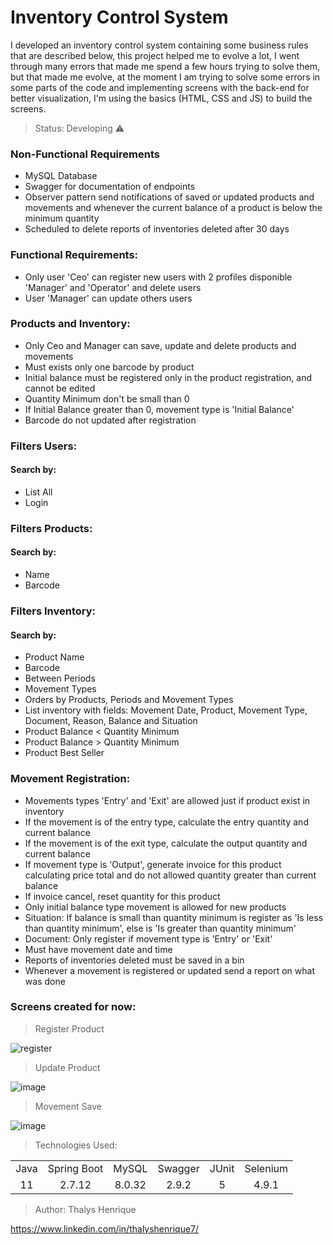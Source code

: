 # Inventory Control System

<p>I developed an inventory control system containing some business rules that are described below, this project helped me to evolve a lot, I went through many errors that made me spend a few hours trying to solve them, but that made me evolve, at the moment I am trying to solve some errors in some parts of the code and implementing screens with the back-end for better visualization, I'm using the basics (HTML, CSS and JS) to build the screens.</p>

> Status: Developing ⚠️

### Non-Functional Requirements
+ MySQL Database
+ Swagger for documentation of endpoints
+ Observer pattern send notifications of saved or updated products and movements and whenever the current balance of a product is below the minimum quantity
+ Scheduled to delete reports of inventories deleted after 30 days

### Functional Requirements:
+ Only user 'Ceo' can register new users with 2 profiles disponible 'Manager' and 'Operator' and delete users
+ User 'Manager' can update others users

### Products and Inventory:
+ Only Ceo and Manager can save, update and delete products and movements
+ Must exists only one barcode by product
+ Initial balance must be registered only in the product registration, and cannot be edited
+ Quantity Minimum don't be small than 0
+ If Initial Balance greater than 0, movement type is 'Initial Balance'
+ Barcode do not updated after registration

### Filters Users:
#### Search by:
+ List All
+ Login

### Filters Products:
#### Search by:
+ Name
+ Barcode

### Filters Inventory:
#### Search by: 
+ Product Name
+ Barcode
+ Between Periods
+ Movement Types
+ Orders by Products, Periods and Movement Types
+ List inventory with fields: Movement Date, Product, Movement Type, Document, Reason, Balance and Situation
+ Product Balance < Quantity Minimum
+ Product Balance > Quantity Minimum
+ Product Best Seller

### Movement Registration:
+ Movements types 'Entry' and 'Exit' are allowed just if product exist in inventory
+ If the movement is of the entry type, calculate the entry quantity and current balance
+ If the movement is of the exit type, calculate the output quantity and current balance
+ If movement type is 'Output', generate invoice for this product calculating price total and do not allowed quantity greater than current balance
+ If invoice cancel, reset quantity for this product
+ Only initial balance type movement is allowed for new products
+ Situation: If balance is small than quantity minimum is register as 'Is less than quantity minimum', else is 'Is greater than quantity minimum'
+ Document: Only register if movement type is 'Entry' or 'Exit'
+ Must have movement date and time
+ Reports of inventories deleted must be saved in a bin
+ Whenever a movement is registered or updated send a report on what was done

### Screens created for now:

> Register Product

![register](https://github.com/thalyshenrique7/inventory-control-system/assets/100730757/f4909b48-0853-4291-874b-05674eae69a8)

> Update Product

![image](https://github.com/thalyshenrique7/inventory-control-system/assets/100730757/82965405-2a22-4f75-9eac-5bdf142387d8)

> Movement Save

![image](https://github.com/thalyshenrique7/inventory-control-system/assets/100730757/485460bd-9664-4143-95ec-1170a479a88e)

> Technologies Used:

<table>
<tr align="center">
<td>Java</td>
<td>Spring Boot</td>
<td>MySQL</td>
<td>Swagger</td>
<td>JUnit</td>
<td>Selenium</td>
</tr>

<tr align="center">
<td>11</td>
<td>2.7.12</td>
<td>8.0.32</td>
<td>2.9.2</td>
<td>5</td>
<td>4.9.1</td>
</tr>
</table>

> Author: Thalys Henrique

https://www.linkedin.com/in/thalyshenrique7/
